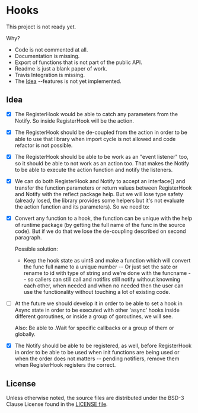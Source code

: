 # Hooks

This project is not ready yet.

Why?

- Code is not commented at all.
- Documentation is missing.
- Export of functions that is not part of the public API.
- Readme is just a blank paper of work.
- Travis Integration is missing.
- The [Idea](#idea) --features is not yet implemented. 
 

## Idea 

- [x] The RegisterHook would be able to catch any parameters
	from the Notify. So inside RegisterHook will be the action.

- [x] The RegisterHook should be de-coupled from the action
	in order to be able to use that library when import cycle
	is not allowed and code refactor is not possible.

- [x] The RegisterHook should be able to be work as an
	"event listener" too, so it should be able to not work
	as an action too. That makes the Notify to be able to execute
	the action function and notify the listeners.

- [x] We can do both RegisterHook and
	Notify to accept an interface{} and transfer the
	function parameters or return values between RegisterHook
	and Notify with the reflect package help.
	But we will lose type safety (already losed, the library
	provides some helpers but it's not evaluate the
	action function and its parameters).
	So we need to:

- [x] Convert any function to a hook, the function can be
	unique with the help of runtime package
	(by getting the full name of the func in the source code).
	But if we do that we lose the de-coupling described on second paragraph.
	
	Possible solution:
	- Keep the hook state as uint8 and make a function
	which will convert the func full name to
	a unique number -- Or just set the sate or rename to id with type of string and we're done with the funcname --
	so callers can still call
	and notifirs still notify without knowning each other, when needed and when no needed then
	the user can use the functionality without 
	touching a lot of existing code. 

- [ ] At the future we should develop it in order to be able to set a hook in Async state
    in order to be executed with other 'async' hooks inside different goroutines,
    or inside a group of goroutines, we will see. 

	Also:
	Be able to .Wait for specific callbacks or a group of them or globally.

- [x] The Notify should be able to be registered, as well, before RegisterHook in order to be able to be used
	when init functions are being used or when the order does not matters -- pending notifiers, remove them when RegisterHook registers the correct.

## License

Unless otherwise noted, the source files are distributed
under the BSD-3 Clause License found in the [LICENSE file](LICENSE).
